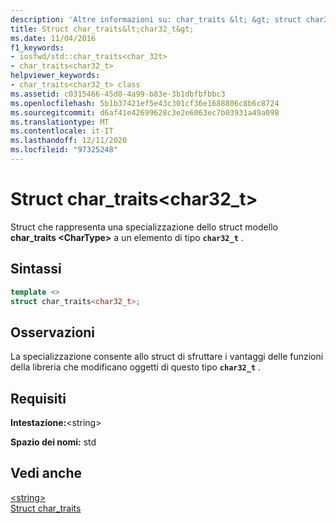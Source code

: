 ```yaml
---
description: 'Altre informazioni su: char_traits &lt; &gt; struct char32_t'
title: Struct char_traits&lt;char32_t&gt;
ms.date: 11/04/2016
f1_keywords:
- iosfwd/std::char_traits<char_32t>
- char_traits<char32_t>
helpviewer_keywords:
- char_traits<char32_t> class
ms.assetid: c0315466-45d0-4a99-b83e-3b1dbfbfbbc3
ms.openlocfilehash: 5b1b37421ef5e43c301cf36e1688806c8b6c8724
ms.sourcegitcommit: d6af41e42699628c3e2e6063ec7b03931a49a098
ms.translationtype: MT
ms.contentlocale: it-IT
ms.lasthandoff: 12/11/2020
ms.locfileid: "97325248"
---
```

# <a name="char_traitsltchar32_tgt-struct"></a>Struct char_traits&lt;char32_t&gt;

Struct che rappresenta una specializzazione dello struct modello **char_traits \<CharType>** a un elemento di tipo **`char32_t`** .

## <a name="syntax"></a>Sintassi

```cpp
template <>
struct char_traits<char32_t>;
```

## <a name="remarks"></a>Osservazioni

La specializzazione consente allo struct di sfruttare i vantaggi delle funzioni della libreria che modificano oggetti di questo tipo **`char32_t`** .

## <a name="requirements"></a>Requisiti

**Intestazione:**\<string>

**Spazio dei nomi:** std

## <a name="see-also"></a>Vedi anche

[\<string>](../standard-library/string.md)\
[Struct char_traits](../standard-library/char-traits-struct.md)
